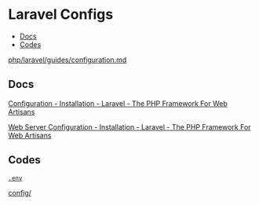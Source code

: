 <!-- #laravel-config -->
<!-- omit in toc -->
# Laravel Configs

- [Docs](#docs)
- [Codes](#codes)

[php/laravel/guides/configuration.md](/php/laravel/guides/configuration.md)

## Docs

[Configuration - Installation - Laravel - The PHP Framework For Web Artisans](https://laravel.com/docs/7.x/installation#configuration)

[Web Server Configuration - Installation - Laravel - The PHP Framework For Web Artisans](https://laravel.com/docs/7.x/installation#web-server-configuration)



## Codes

[`.env`](https://github.com/laravel/laravel/blob/v7.12.0/.env.example)

[config/](https://github.com/laravel/laravel/tree/v7.12.0/config)
